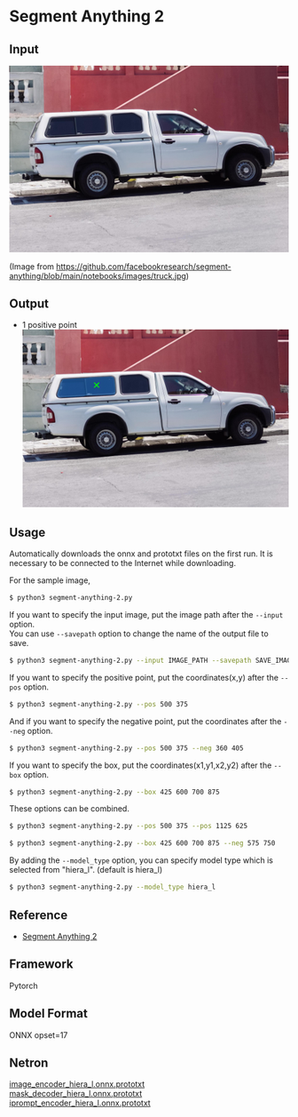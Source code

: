 # Segment Anything 2

## Input

![Input](truck.jpg)

(Image from https://github.com/facebookresearch/segment-anything/blob/main/notebooks/images/truck.jpg)

## Output

- 1 positive point
![Output](output.png)

## Usage
Automatically downloads the onnx and prototxt files on the first run.
It is necessary to be connected to the Internet while downloading.

For the sample image,
```bash
$ python3 segment-anything-2.py
```

If you want to specify the input image, put the image path after the `--input` option.  
You can use `--savepath` option to change the name of the output file to save.
```bash
$ python3 segment-anything-2.py --input IMAGE_PATH --savepath SAVE_IMAGE_PATH
```

If you want to specify the positive point, put the coordinates(x,y) after the `--pos` option.
```bash
$ python3 segment-anything-2.py --pos 500 375
```

And if you want to specify the negative point, put the coordinates after the `--neg` option.
```bash
$ python3 segment-anything-2.py --pos 500 375 --neg 360 405
```

If you want to specify the box, put the coordinates(x1,y1,x2,y2) after the `--box` option.
```bash
$ python3 segment-anything-2.py --box 425 600 700 875
```

These options can be combined.
```bash
$ python3 segment-anything-2.py --pos 500 375 --pos 1125 625
```

```bash
$ python3 segment-anything-2.py --box 425 600 700 875 --neg 575 750
```

By adding the `--model_type` option, you can specify model type which is selected from "hiera_l". (default is hiera_l)
```bash
$ python3 segment-anything-2.py --model_type hiera_l
```

## Reference

- [Segment Anything 2](https://github.com/facebookresearch/segment-anything-2)

## Framework

Pytorch

## Model Format

ONNX opset=17

## Netron

[image_encoder_hiera_l.onnx.prototxt](https://netron.app/?url=https://storage.googleapis.com/ailia-models/segment-anything-2/image_encoder_hiera_l.onnx.prototxt)  
[mask_decoder_hiera_l.onnx.prototxt](https://netron.app/?url=https://storage.googleapis.com/ailia-models/segment-anything-2/mask_decoder_hiera_l.onnx.prototxt)  
[iprompt_encoder_hiera_l.onnx.prototxt](https://netron.app/?url=https://storage.googleapis.com/ailia-models/segment-anything-2/prompt_encoder_hiera_l.onnx.prototxt)  
